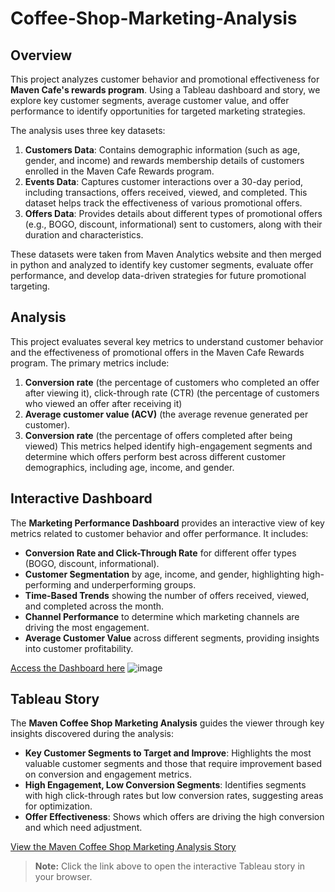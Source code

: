 # Coffee-Shop-Marketing-Analysis

## Overview
This project analyzes customer behavior and promotional effectiveness for **Maven Cafe's rewards program**. Using a Tableau dashboard and story, we explore key customer segments, average customer value, and offer performance to identify opportunities for targeted marketing strategies.

The analysis uses three key datasets:

1. **Customers Data**: Contains demographic information (such as age, gender, and income) and rewards membership details of customers enrolled in the Maven Cafe Rewards program.
2. **Events Data**: Captures customer interactions over a 30-day period, including transactions, offers received, viewed, and completed. This dataset helps track the effectiveness of various promotional offers.
3. **Offers Data**: Provides details about different types of promotional offers (e.g., BOGO, discount, informational) sent to customers, along with their duration and characteristics.

These datasets were taken from Maven Analytics website and then merged in python and analyzed to identify key customer segments, evaluate offer performance, and develop data-driven strategies for future promotional targeting.

## Analysis

This project evaluates several key metrics to understand customer behavior and the effectiveness of promotional offers in the Maven Cafe Rewards program. 
The primary metrics include:
1. **Conversion rate** (the percentage of customers who completed an offer after viewing it), click-through rate (CTR) (the percentage of customers who viewed an offer after receiving it)
2. **Average customer value (ACV)** (the average revenue generated per customer).
3. **Conversion rate** (the percentage of offers completed after being viewed)
This metrics helped identify high-engagement segments and determine which offers perform best across different customer demographics, including age, income, and gender.

## Interactive Dashboard

The **Marketing Performance Dashboard** provides an interactive view of key metrics related to customer behavior and offer performance. It includes:

- **Conversion Rate and Click-Through Rate** for different offer types (BOGO, discount, informational).
- **Customer Segmentation** by age, income, and gender, highlighting high-performing and underperforming groups.
- **Time-Based Trends** showing the number of offers received, viewed, and completed across the month.
- **Channel Performance** to determine which marketing channels are driving the most engagement.
- **Average Customer Value** across different segments, providing insights into customer profitability.

[Access the Dashboard here](https://public.tableau.com/views/CoffeeShopMarketingAnalysis_17253757041670/Dashboard1?:language=en-GB&:sid=&:redirect=auth&:display_count=n&:origin=viz_share_link)
![image](https://github.com/user-attachments/assets/4d7b5c41-3351-416c-a60b-bb551f34f954)



## Tableau Story

The **Maven Coffee Shop Marketing Analysis** guides the viewer through key insights discovered during the analysis:

- **Key Customer Segments to Target and Improve**: Highlights the most valuable customer segments and those that require improvement based on conversion and engagement metrics.
- **High Engagement, Low Conversion Segments**: Identifies segments with high click-through rates but low conversion rates, suggesting areas for optimization.
- **Offer Effectiveness**: Shows which offers are driving the high conversion and which need adjustment.

[View the Maven Coffee Shop Marketing Analysis Story](https://Maharshi-joshi.github.io/Coffee-Shop-Marketing-Analysis/)

> **Note:** Click the link above to open the interactive Tableau story in your browser.

